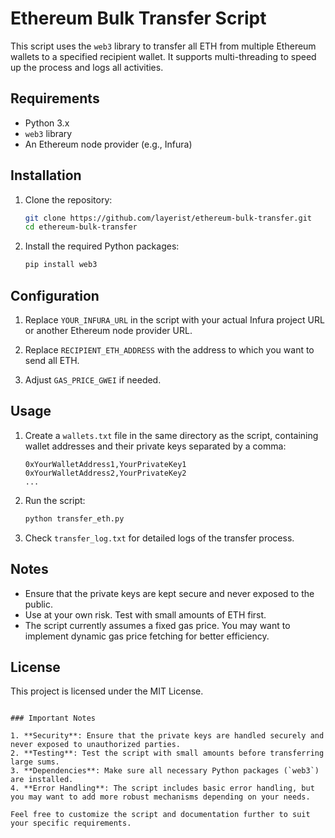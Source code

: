 # Ethereum Bulk Transfer Script

This script uses the `web3` library to transfer all ETH from multiple Ethereum wallets to a specified recipient wallet. It supports multi-threading to speed up the process and logs all activities.

## Requirements

- Python 3.x
- `web3` library
- An Ethereum node provider (e.g., Infura)

## Installation

1. Clone the repository:
    ```sh
    git clone https://github.com/layerist/ethereum-bulk-transfer.git
    cd ethereum-bulk-transfer
    ```

2. Install the required Python packages:
    ```sh
    pip install web3
    ```

## Configuration

1. Replace `YOUR_INFURA_URL` in the script with your actual Infura project URL or another Ethereum node provider URL.

2. Replace `RECIPIENT_ETH_ADDRESS` with the address to which you want to send all ETH.

3. Adjust `GAS_PRICE_GWEI` if needed.

## Usage

1. Create a `wallets.txt` file in the same directory as the script, containing wallet addresses and their private keys separated by a comma:

    ```
    0xYourWalletAddress1,YourPrivateKey1
    0xYourWalletAddress2,YourPrivateKey2
    ...
    ```

2. Run the script:
    ```sh
    python transfer_eth.py
    ```

3. Check `transfer_log.txt` for detailed logs of the transfer process.

## Notes

- Ensure that the private keys are kept secure and never exposed to the public.
- Use at your own risk. Test with small amounts of ETH first.
- The script currently assumes a fixed gas price. You may want to implement dynamic gas price fetching for better efficiency.

## License

This project is licensed under the MIT License.
```

### Important Notes

1. **Security**: Ensure that the private keys are handled securely and never exposed to unauthorized parties.
2. **Testing**: Test the script with small amounts before transferring large sums.
3. **Dependencies**: Make sure all necessary Python packages (`web3`) are installed.
4. **Error Handling**: The script includes basic error handling, but you may want to add more robust mechanisms depending on your needs.

Feel free to customize the script and documentation further to suit your specific requirements.

